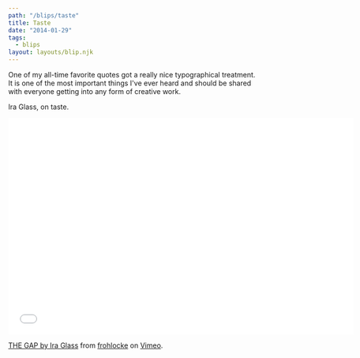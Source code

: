 ```yaml
---
path: "/blips/taste"
title: Taste
date: "2014-01-29"
tags:
  - blips
layout: layouts/blip.njk
---
```


One of my all-time favorite quotes got a really nice typographical treatment. It is one of the most important things I've ever heard and should be shared with everyone getting into any form of creative work.

Ira Glass, on taste.

<div class="video-wrapper"><iframe allowfullscreen="" class="fitvid" frameborder="0" height="438" mozallowfullscreen="" src="//player.vimeo.com/video/85040589" webkitallowfullscreen="" width="700"></iframe></div>

[THE GAP by Ira Glass](http://vimeo.com/85040589) from [frohlocke](http://vimeo.com/frohlocke) on [Vimeo](https://vimeo.com).
